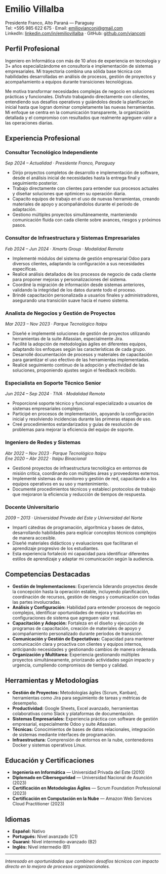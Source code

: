 # Emilio Villalba
Presidente Franco, Alto Paraná — Paraguay  
Tel: +595 985 622 675 · Email: emiliovianconi@gmail.com  
LinkedIn: [linkedin.com/in/emiliovillalba](https://linkedin.com/in/emiliovillalba) · GitHub: [github.com/vianconi](https://github.com/vianconi)

## Perfil Profesional

Ingeniero en Informática con más de 10 años de experiencia en tecnología y 3+ años especializándome en consultoría e implementación de sistemas empresariales. Mi trayectoria combina una sólida base técnica con habilidades desarrolladas en análisis de procesos, gestión de proyectos y acompañamiento a equipos durante transiciones tecnológicas.

Me motiva transformar necesidades complejas de negocio en soluciones prácticas y funcionales. Disfruto trabajando directamente con clientes, entendiendo sus desafíos operativos y guiándolos desde la planificación inicial hasta que logran dominar completamente las nuevas herramientas. Mi enfoque se centra en la comunicación transparente, la organización detallada y el compromiso con resultados que realmente agreguen valor a las operaciones diarias.

## Experiencia Profesional

### Consultor Tecnológico Independiente
*Sep 2024 – Actualidad · Presidente Franco, Paraguay*
- Dirijo proyectos completos de desarrollo e implementación de software, desde el análisis inicial de necesidades hasta la entrega final y seguimiento posterior.
- Trabajo directamente con clientes para entender sus procesos actuales y diseñar soluciones que optimicen su operación diaria.
- Capacito equipos de trabajo en el uso de nuevas herramientas, creando materiales de apoyo y acompañándolos durante el período de adaptación.
- Gestiono múltiples proyectos simultáneamente, manteniendo comunicación fluida con cada cliente sobre avances, riesgos y próximos pasos.

### Consultor de Infraestructura y Sistemas Empresariales
*Feb 2024 – Jun 2024 · Xmarts Group · Modalidad Remota*
- Implementé módulos del sistema de gestión empresarial Odoo para diversos clientes, adaptando la configuración a sus necesidades específicas.
- Realicé análisis detallados de los procesos de negocio de cada cliente para proponer mejoras y personalizaciones del sistema.
- Coordiné la migración de información desde sistemas anteriores, validando la integridad de los datos durante todo el proceso.
- Brindé capacitación personalizada a usuarios finales y administradores, asegurando una transición suave hacia el nuevo sistema.

### Analista de Negocios y Gestión de Proyectos
*Mar 2023 – Nov 2023 · Parque Tecnológico Itaipu*
- Diseñé e implementé soluciones de gestión de proyectos utilizando herramientas de la suite Atlassian, especialmente Jira.
- Facilité la adopción de metodologías ágiles en diferentes equipos, adaptando los enfoques según las características de cada grupo.
- Desarrollé documentación de procesos y materiales de capacitación para garantizar el uso efectivo de las herramientas implementadas.
- Realicé seguimiento continuo de la adopción y efectividad de las soluciones, proponiendo ajustes según el feedback recibido.

### Especialista en Soporte Técnico Senior
*Jun 2024 – Sep 2024 · TIVA · Modalidad Remota*
- Proporcioné soporte técnico y funcional especializado a usuarios de sistemas empresariales complejos.
- Participé en procesos de implementación, apoyando la configuración inicial y resolviendo incidencias durante las primeras etapas de uso.
- Creé procedimientos estandarizados y guías de resolución de problemas para mejorar la eficiencia del equipo de soporte.

### Ingeniero de Redes y Sistemas
*Abr 2022 – Nov 2023 · Parque Tecnológico Itaipu*  
*Ene 2020 – Abr 2022 · Itaipu Binacional*
- Gestioné proyectos de infraestructura tecnológica en entornos de misión crítica, coordinando con múltiples áreas y proveedores externos.
- Implementé sistemas de monitoreo y gestión de red, capacitando a los equipos operativos en su uso y mantenimiento.
- Documenté procedimientos técnicos y establecí protocolos de trabajo que mejoraron la eficiencia y reducción de tiempos de respuesta.

### Docente Universitario
*2009 – 2013 · Universidad Privada del Este y Universidad del Norte*
- Impartí cátedras de programación, algorítmica y bases de datos, desarrollando habilidades para explicar conceptos técnicos complejos de manera accesible.
- Diseñé materiales didácticos y evaluaciones que facilitaran el aprendizaje progresivo de los estudiantes.
- Esta experiencia fortaleció mi capacidad para identificar diferentes estilos de aprendizaje y adaptar mi comunicación según la audiencia.

## Competencias Destacadas

- **Gestión de Implementaciones:** Experiencia liderando proyectos desde la concepción hasta la operación estable, incluyendo planificación, coordinación de recursos, gestión de riesgos y comunicación con todas las partes involucradas.
- **Análisis y Configuración:** Habilidad para entender procesos de negocio complejos, identificar oportunidades de mejora y traducirlas en configuraciones de sistema que agreguen valor real.
- **Capacitación y Adopción:** Fortaleza en el diseño y ejecución de programas de capacitación, creación de materiales de apoyo y acompañamiento personalizado durante períodos de transición.
- **Comunicación y Gestión de Expectativas:** Capacidad para mantener comunicación clara y proactiva con clientes y equipos internos, anticipando necesidades y gestionando cambios de manera ordenada.
- **Organización y Multitarea:** Experiencia gestionando múltiples proyectos simultáneamente, priorizando actividades según impacto y urgencia, cumpliendo compromisos de tiempo y calidad.

## Herramientas y Metodologías

- **Gestión de Proyectos:** Metodologías ágiles (Scrum, Kanban), herramientas como Jira para seguimiento de tareas y métricas de desempeño.
- **Productividad:** Google Sheets, Excel avanzado, herramientas colaborativas como Slack y plataformas de documentación.
- **Sistemas Empresariales:** Experiencia práctica con software de gestión empresarial, especialmente Odoo y suite Atlassian.
- **Técnicas:** Conocimientos de bases de datos relacionales, integración de sistemas mediante interfaces de programación.
- **Infraestructura:** Comprensión de entornos en la nube, contenedores Docker y sistemas operativos Linux.

## Educación y Certificaciones

- **Ingeniería en Informática** — Universidad Privada del Este (2010)
- **Diplomado en Ciberseguridad** — Universidad Nacional de Asunción (2023)
- **Certificación en Metodologías Ágiles** — Scrum Foundation Professional (2023)
- **Certificación en Computación en la Nube** — Amazon Web Services Cloud Practitioner (2023)

## Idiomas
- **Español:** Nativo
- **Portugués:** Nivel avanzado (C1)
- **Guaraní:** Nivel intermedio-avanzado (B2)
- **Inglés:** Nivel intermedio (B1)

---

*Interesado en oportunidades que combinen desafíos técnicos con impacto directo en la mejora de procesos organizacionales.*
